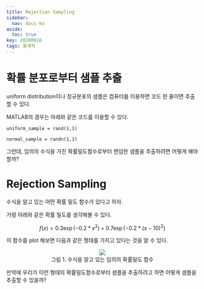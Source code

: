 ```yaml
---
title: Rejection Sampling
sidebar:
  nav: docs-ko
aside:
  toc: true
key: 20200916
tags: 통계학
---
```


# 확률 분포로부터 샘플 추출

uniform distribution이나 정규분포의 샘플은 컴퓨터를 이용하면 코드 한 줄이면 추출할 수 있다.

MATLAB의 경우는 아래와 같은 코드를 이용할 수 있다.

```
uniform_sample = rand(1,1)

normal_sample = randn(1,1)
```

그런데, 임의의 수식을 가진 확률밀도함수로부터 랜덤한 샘플을 추출하려면 어떻게 해야할까?

# Rejection Sampling

수식을 알고 있는 어떤 확률 밀도 함수가 있다고 하자.

가령 아래와 같은 확률 밀도를 생각해볼 수 있다.

$$f(x) = 0.3\exp\left(-0.2 * x^2\right) + 0.7\exp\left(-0.2 * (x-10)^2\right)$$

이 함수를 plot 해보면 다음과 같은 형태를 가지고 있다는 것을 알 수 있다.

<p align = "center">
  <img src = "https://raw.githubusercontent.com/angeloyeo/angeloyeo.github.io/master/pics/2020-09-16-rejection_sampling/pic1.png">
  <br>
  그림 1. 수식을 알고 있는 임의의 확률밀도 함수
</p>

만약에 우리가 이런 형태의 확률밀도함수로부터 샘플을 추출하려고 하면 어떻게 샘플을 추출할 수 있을까?



